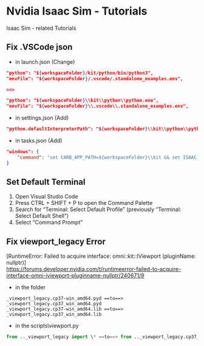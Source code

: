 # Nvidia Isaac Sim - Tutorials
Isaac Sim - related Tutorials

## Fix .VSCode json
- in launch.json (Change)
```json
"python": "${workspaceFolder}/kit/python/bin/python3",   
"envFile": "${workspaceFolder}/.vscode/.standalone_examples.env",   

==>

"python": "${workspaceFolder}\\kit\\python\\python.exe",   
"envFile": "${workspaceFolder}\\.vscode\\.standalone_examples.env",
```

- in settings.json (Add)
```json
"python.defaultInterpreterPath": "${workspaceFolder}\\kit\\python\\python.exe",
```

- in tasks.json (Add)
```json
"windows": {
	"command": "set CARB_APP_PATH=${workspaceFolder}\\kit && set ISAAC_PATH=${workspaceFolder} && set EXP_PATH=${workspaceFolder}\\apps && ${workspaceFolder}\\setup_python_env.bat && set >${workspaceFolder}\\.vscode\\.standalone_examples.env"
}
```

## Set Default Terminal
1. Open Visual Studio Code
2. Press CTRL + SHIFT + P to open the Command Palette
3. Search for “Terminal: Select Default Profile” (previously “Terminal: Select Default Shell”)
4. Select “Command Prompt”


## Fix viewport_legacy Error
[RuntimeError: Failed to acquire interface: omni::kit::IViewport (pluginName: nullptr)]   
https://forums.developer.nvidia.com/t/runtimeerror-failed-to-acquire-interface-omni-iviewport-pluginname-nullptr/240671/9


- in the folder
```
_viewport_legacy.cp37-win_amd64.pyd ==to==> _viewport_legacy.cp37_win_amd64.pyd 
_viewport_legacy.cp37-win_amd64.lib ==to==> _viewport_legacy.cp37_win_amd64.lib
```

- in the scripts\viewport.py
```python
from .._viewport_legacy import \* ==to==> from .._viewport_legacy.cp37_win_amd64 import \*
```

